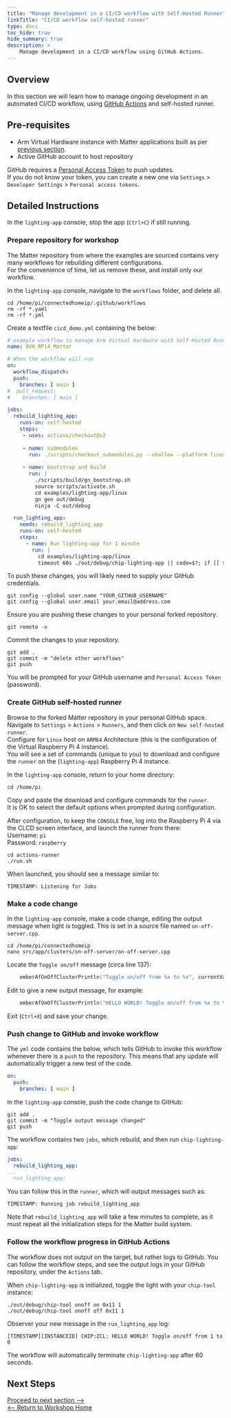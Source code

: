 ```yaml
---
title: "Manage development in a CI/CD workflow with Self-Hosted Runner"
linkTitle: "CI/CD workflow self-hosted runner"
type: docs
toc_hide: true
hide_summary: true
description: >
    Manage development in a CI/CD workflow using GitHub Actions.
---
```

## Overview

In this section we will learn how to manage ongoing development in an automated CI/CD workflow, using [GitHub Actions](https://github.com/features/actions) and self-hosted runner.

## Pre-requisites

* Arm Virtual Hardware instance with Matter applications built as per [previous section](/devsummit22/build).
* Active GitHub account to host repository

GitHub requires a [Personal Access Token](https://docs.github.com/en/authentication/keeping-your-account-and-data-secure/creating-a-personal-access-token) to push updates.\
If you do not know your token, you can create a new one via `Settings` > `Developer Settings` > `Personal access tokens`.

## Detailed Instructions

In the `lighting-app` console, stop the app (`Ctrl+C`) if still running.

### Prepare repository for workshop

The Matter repository from where the examples are sourced contains very many workflows for rebuilding different configurations.\
For the convenience of time, let us remove these, and install only our workflow.

In the `lighting-app` console, navigate to the `workflows` folder, and delete all.
```console
cd /home/pi/connectedhomeip/.github/workflows
rm -rf *.yaml
rm -rf *.yml
```
Create a textfile `cicd_demo.yml` containing the below:
```yml
# example workflow to manage Arm Virtual Hardware with Self-Hosted Runner
name: AVH_RPi4_Matter

# When the workflow will run
on:
  workflow_dispatch:
  push:
    branches: [ main ]
#  pull_request:
#    branches: [ main ]

jobs:
  rebuild_lighting_app:
    runs-on: self-hosted
    steps:
     - uses: actions/checkout@v2
     
     - name: submodules
       run: ./scripts/checkout_submodules.py --shallow --platform linux
       
     - name: bootstrap and build
       run: |
         ./scripts/build/gn_bootstrap.sh
         source scripts/activate.sh
         cd examples/lighting-app/linux
         gn gen out/debug
         ninja -C out/debug

  run_lighting_app:
    needs: rebuild_lighting_app
    runs-on: self-hosted
    steps:
      - name: Run lighting-app for 1 minute
        run: |
          cd examples/lighting-app/linux
          timeout 60s ./out/debug/chip-lighting-app || code=$?; if [[ $code -ne 124 && $code -ne 0 ]]; then exit $code; fi
```
To push these changes, you will likely need to supply your GitHub credentials.
```console
git config --global user.name "YOUR_GITHUB_USERNAME"
git config --global user.email your.email@address.com
```
Ensure you are pushing these changes to your personal forked repository.
```console
git remote -v 
```
Commit the changes to your repository.
```console
git add .
git commit -m "delete other workflows"
git push
```
You will be prompted for your GitHub username and `Personal Access Token` (password).

### Create GitHub self-hosted runner

Browse to the forked Matter repository in your personal GitHub space.\
Navigate to `Settings` > `Actions` > `Runners`, and then click on `New self-hosted runner`.\
Configure for `Linux` host on `ARM64` Architecture (this is the configuration of the Virtual Raspberry Pi 4 instance).\
You will see a set of commands (unique to you) to download and configure the `runner` on the (`lighting-app`) Raspberry Pi 4 instance.

In the `lighting-app` console, return to your home directory:
```console
cd /home/pi
```
Copy and paste the download and configure commands for the `runner`.\
It is OK to select the default options when prompted during configuration.

After configuration, to keep the `CONSOLE` free, log into the Raspberry Pi 4 via the CLCD screen interface, and launch the runner from there:\
Username: `pi`\
Password: `raspberry`
```console
cd actions-runner
./run.sh
```
When launched, you should see a message similar to:
```
TIMESTAMP: Listening for Jobs
```
### Make a code change

In the `lighting-app` console, make a code change, editing the output message when light is toggled. This is set in a source file named `on-off-server.cpp`.
```console 
cd /home/pi/connectedhomeip
nano src/app/clusters/on-off-server/on-off-server.cpp
```
Locate the `Toggle on/off` message (circa line 137):
```C
    emberAfOnOffClusterPrintln("Toggle on/off from %x to %x", currentValue, newValue);
```
Edit to give a new output message, for example:
```C
    emberAfOnOffClusterPrintln("HELLO WORLD! Toggle on/off from %x to %x", currentValue, newValue);
```
Exit (`Ctrl+X`) and save your change.

### Push change to GitHub and invoke workflow

The `yml` code contains the below, which tells GitHub to invoke this workflow whenever there is a `push` to the repository. This means that any update will automatically trigger a new test of the code.
```yml
on:
  push:
    branches: [ main ]
```
In the `lighting-app` console, push the code change to GitHub:
```console
git add .
git commit -m "Toggle output message changed"
git push
```
The workflow contains two `jobs`, which rebuild, and then run `chip-lighting-app`:
```yml
jobs:
  rebuild_lighting_app:
...
  run_lighting_app:
```
You can follow this in the `runner`, which will output messages such as:
```
TIMESTAMP: Running job rebuild_lighting_app
```
Note that `rebuild_lighting_app` will take a few minutes to complete, as it must repeat all the initialization steps for the Matter build system.

### Follow the workflow progress in GitHub Actions

The workflow does not output on the target, but rather logs to GitHub. You can follow the workflow steps, and see the output logs in your GitHub repository, under the `Actions` tab.

When `chip-lighting-app` is initialized, toggle the light with your `chip-tool` instance:
```console
./out/debug/chip-tool onoff on 0x11 1
./out/debug/chip-tool onoff off 0x11 1
```
Observer your new message in the `run_lighting_app` log:
```
[TIMESTAMP][INSTANCEID] CHIP:ZCL: HELLO WORLD! Toggle on/off from 1 to 0
```
The workflow will automatically terminate `chip-lighting-app` after 60 seconds.

## Next Steps

[Proceed to next section -->](/devsummit22/cicd_api)\
[<-- Return to Workshop Home](/devsummit22/#sections)